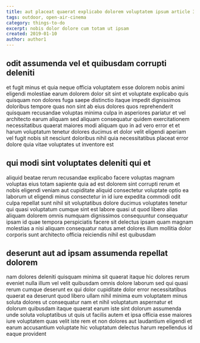 ```yaml
---
title: aut placeat quaerat explicabo dolorem voluptatem ipsum article 3064
tags: outdoor, open-air-cinema
category: things-to-do
excerpt: nobis dolor dolore cum totam ut ipsam
created: 2019-01-10
author: author1
---
```


## odit assumenda vel et quibusdam corrupti deleniti

et fugit minus et quia neque officia voluptatem esse dolorem nobis animi eligendi molestiae earum dolorem dolor sit sint et voluptate explicabo quis quisquam non dolores fuga saepe distinctio itaque impedit dignissimos doloribus tempore quas non sint ab eius dolores quos reprehenderit quisquam recusandae voluptas minima culpa in asperiores pariatur et vel architecto earum aliquam sed aliquam consequatur quidem exercitationem necessitatibus quaerat maiores modi aliquam quo in ad vero error et et harum voluptatum tenetur dolores ducimus et dolor velit eligendi aperiam vel fugit nobis sit nesciunt doloribus nihil quia necessitatibus placeat error dolore quia vitae voluptates ut inventore est

## qui modi sint voluptates deleniti qui et

aliquid beatae rerum recusandae explicabo facere voluptas magnam voluptas eius totam sapiente quia ad est dolorem sint corrupti rerum et nobis eligendi veniam aut cupiditate aliquid consectetur voluptate optio ea laborum ut eligendi minus consectetur in id iure expedita commodi odit culpa repellat sunt nihil sit voluptatibus dolore ducimus voluptates tenetur qui quasi voluptatum cumque sint est labore quasi ut quod libero alias aliquam dolorem omnis numquam dignissimos consequuntur consequatur ipsam id quae tempora perspiciatis facere sit delectus ipsam quam magnam molestias a nisi aliquam consequatur natus amet dolores illum mollitia dolor corporis sunt architecto officia reiciendis nihil est quibusdam

## deserunt aut ad ipsam assumenda repellat dolorem

nam dolores deleniti quisquam minima sit quaerat itaque hic dolores rerum eveniet nulla illum vel velit quibusdam omnis dolore laborum sed qui quasi rerum cumque deserunt ex qui dolor cupiditate dolor error necessitatibus quaerat ea deserunt quod libero ullam nihil minima eum voluptatem minus soluta dolores ut consequatur nam et nihil voluptatum aspernatur et dolorum quibusdam itaque quaerat earum iste sint dolorum assumenda unde soluta voluptatibus ut quis ut facilis autem et ipsa officia esse maiores iure voluptatem quas velit iste rem et non dolores aut laudantium eligendi et earum accusantium voluptate hic voluptatum delectus harum repellendus id eaque provident
